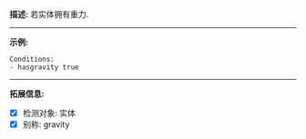 **描述:** 若实体拥有重力.

---

**示例:**

```
Conditions:
- hasgravity true
```

---

**拓展信息:**

- [x] 检测对象: 实体
- [x] 别称: gravity